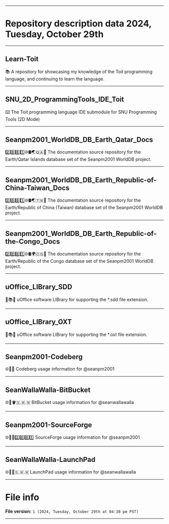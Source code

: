 
***

# Repository description data 2024, Tuesday, October 29th

---

## Learn-Toit

📚️ A repository for showcasing my knowledge of the Toit programming language, and continuing to learn the language. 

---

## SNU_2D_ProgrammingTools_IDE_Toit

⌨️ The Toit programming language IDE submodule for SNU Programming Tools (2D Mode)

---

## Seanpm2001_WorldDB_DB_Earth_Qatar_Docs

2️⃣️0️⃣️0️⃣️1️⃣️🌐️🛢️🌏️🇶🇦️📖️ The documentation source repository for the Earth/Qatar Islands database set of the Seanpm2001 WorldDB project. 

---

## Seanpm2001_WorldDB_DB_Earth_Republic-of-China-Taiwan_Docs

2️⃣️0️⃣️0️⃣️1️⃣️🌐️🛢️🌏️🇹🇼️📖️ The documentation source repository for the Earth/Republic of China (Taiwan) database set of the Seanpm2001 WorldDB project. 

---

## Seanpm2001_WorldDB_DB_Earth_Republic-of-the-Congo_Docs

2️⃣️0️⃣️0️⃣️1️⃣️🌐️🛢️🌍️🇨🇬️📖️ The documentation source repository for the Earth/Republic of the Congo database set of the Seanpm2001 WorldDB project. 

---

## uOffice_LIBrary_SDD

📙️📚️💾️ uOffice software LIBrary for supporting the *.sdd file extension.

---

## uOffice_LIBrary_OXT

📙️📚️💾️ uOffice software LIBrary for supporting the *.oxt file extension.

---

## Seanpm2001-Codeberg

🌐️💾️🧊️ Codeberg usage information for @seanpm2001 

---

## SeanWallaWalla-BitBucket

🌐️💾️🪣️🇸.🇼.🇼 BitBucket usage information for @seanwallawalla 

---

## Seanpm2001-SourceForge

🌐️💾️🔨️2️⃣️0️⃣️0️⃣️1️⃣️ SourceForge usage information for @seanpm2001 

---

## SeanWallaWalla-LaunchPad

🌐️💾️🚀️🇸.🇼.🇼 LaunchPad usage information for @seanwallawalla 

***

# File info

**File version:** `1 (2024, Tuesday, October 29th at 04:30 pm PST)`

***

